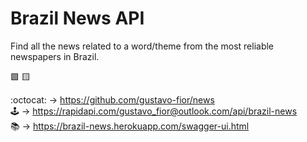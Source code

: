 # Brazil News API
Find all the news related to a word/theme from the most reliable newspapers in Brazil.  
  
:green_square: :yellow_square:

:octocat: -> https://github.com/gustavo-fior/news  
:joystick: -> https://rapidapi.com/gustavo_fior@outlook.com/api/brazil-news  
:books: -> https://brazil-news.herokuapp.com/swagger-ui.html

